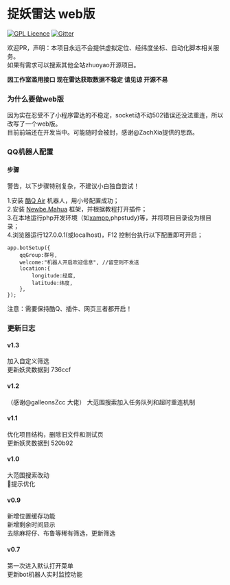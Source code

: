 # 捉妖雷达 web版

[![GPL Licence](https://badges.frapsoft.com/os/gpl/gpl.svg?v=103)](https://opensource.org/licenses/GPL-3.0/)  [![Gitter](https://badges.gitter.im/zhuoyao_radar/community.svg)](https://gitter.im/zhuoyao_radar/community?utm_source=badge&utm_medium=badge&utm_campaign=pr-badge)

欢迎PR，声明：本项目永远不会提供虚拟定位、经纬度坐标、自动化脚本相关服务。   
如果有需求可以搜索其他全站zhuoyao开源项目。 

**因工作室滥用接口 现在雷达获取数据不稳定 请见谅 开源不易**

### 为什么要做web版

因为实在忍受不了小程序雷达的不稳定，socket动不动502错误还没法重连，所以改写了一个web版。    
目前前端还在开发当中。可能随时会被封，感谢@ZachXia提供的思路。   


### QQ机器人配置

#### 步骤

警告，以下步骤特别复杂，不建议小白独自尝试！   

1.安装 [酷Q Air](https://cqp.cc/t/23253) 机器人，用小号配置成功；   
2.安装 [Newbe.Mahua](http://www.newbe.pro/2019/01/25/Newbe.Mahua/Start-With-Mahua-In-V2.0/) 框架，并根据教程打开插件；   
3.在本地运行php开发环境（如[xampp](https://www.apachefriends.org/index.html),phpstudy)等，并将项目目录设为根目录；  
4.浏览器运行127.0.0.1(或localhost)，F12 控制台执行以下配置即可开启；
```
app.botSetup({
    qqGroup:群号,
    welcome:"机器人开启欢迎信息", //留空则不发送
    location:{
        longitude:经度,
        latitude:纬度,
    },
});
```

注意：需要保持酷Q、插件、网页三者都开启！  

### 更新日志

#### v1.3 
加入自定义筛选   
更新妖灵数据到 736ccf     

#### v1.2
（感谢@galleonsZcc 大佬）
大范围搜索加入任务队列和超时重连机制  

#### v1.1   
优化项目结构，删除旧文件和测试页    
更新妖灵数据到 520b92   

#### v1.0      
大范围搜索改动     
提示优化    

#### v0.9    
新增位置缓存功能    
新增剩余时间显示   
去除麻将仔、布鲁等稀有筛选，更新筛选    

#### v0.7    
第一次进入默认打开菜单    
更新bot机器人实时监控功能    





